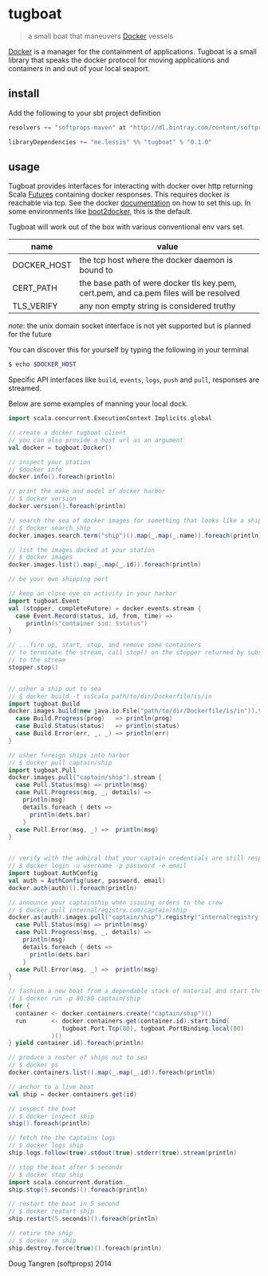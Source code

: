 # tugboat

> a small boat that maneuvers [Docker](http://www.docker.com/) vessels

[Docker](http://www.docker.com/) is a manager for the containment of applications. Tugboat is a small library
that speaks the docker protocol for moving applications and containers in and out of your local seaport.

## install

Add the following to your sbt project definition

```scala
resolvers += "softprops-maven" at "http://dl.bintray.com/content/softprops/maven"

libraryDependencies += "me.lessis" %% "tugboat" % "0.1.0"
```

## usage

Tugboat provides interfaces for interacting with docker over http returning Scala [Futures](http://www.scala-lang.org/api/current/index.html#scala.concurrent.Future) containing docker responses. This requires docker is reachable via tcp. See the docker [documentation](https://docs.docker.com/articles/basics/#bind-docker-to-another-hostport-or-a-unix-socket) on how to set this up. In some environments like [boot2docker](https://github.com/boot2docker/boot2docker), this is the default.

Tugboat will work out of the box with various conventional env vars set.

name        | value
------------|--------------------------------------------------------------------------------------
DOCKER_HOST | the tcp host where the docker daemon is bound to
CERT_PATH   | the base path of were docker tls key.pem, cert.pem, and ca.pem files will be resolved
TLS_VERIFY  | any non empty string is considered truthy

_note_: the unix domain socket interface is not yet supported but is planned for the future

You can discover this for yourself by typing the following in your terminal

```bash
$ echo $DOCKER_HOST
```

Specific API interfaces like `build`, `events`, `logs`, `push` and `pull`, responses are streamed.

Below are some examples of manning your local dock.

```scala
import scala.concurrent.ExecutionContext.Implicits.global

// create a docker tugboat client
// you can also provide a host url as an argument
val docker = tugboat.Docker()

// inspect your station
// $docker info
docker.info().foreach(println)

// print the make and model of docker harbor
// $ docker version
docker.version().foreach(println)

// search the sea of docker images for something that looks like a ship
// $ docker search ship
docker.images.search.term("ship")().map(_.map(_.name)).foreach(println)

// list the images docked at your station
// $ docker images
docker.images.list().map(_.map(_.id)).foreach(println)

// be your own shipping port

// keep an close eye on activity in your harbor
import tugboat.Event
val (stopper, completeFuture) = docker.events.stream {
  case Event.Record(status, id, from, time) =>
     println(s"container $id: $status")
}

// ...fire up, start, stop, and remove some containers
// to terminate the stream, call stop() on the stopper returned by subscribing
// to the stream
stopper.stop()


// usher a ship out to sea
// $ docker build -t ssScala path/to/dir/Dockerfile/is/in
import tugboat.Build 
docker.images.build(new java.io.File("path/to/dir/Dockerfile/is/in")).tag("ssScala").stream {
  case Build.Progress(prog)   => println(prog)
  case Build.Status(status)   => println(status)
  case Build.Error(err, _, _) => println(err)
}

// usher foreign ships into harbor
// $ docker pull captain/ship
import tugboat.Pull
docker.images.pull("captain/ship").stream {
  case Pull.Status(msg) => println(msg)
  case Pull.Progress(msg, _, details) =>
    println(msg)
    details.foreach { dets =>
      println(dets.bar)
    }
  case Pull.Error(msg, _) =>  println(msg)
}


// verify with the admiral that your captain credentials are still respectable
// $ docker login -u username -p password -e email
import tugboat.AuthConfig
val auth = AuthConfig(user, password, email)
docker.auth(auth)().foreach(println)

// announce your captainship when issuing orders to the crew
// $ docker pull internalregistry.com/captain/ship
docker.as(auth).images.pull("captain/ship").registry("internalregistry.com").stream {
  case Pull.Status(msg) => println(msg)
  case Pull.Progress(msg, _, details) =>
    println(msg)
    details.foreach { dets =>
      println(dets.bar)
    }
  case Pull.Error(msg, _) =>  println(msg)
}

// fashion a new boat from a dependable stack of material and start the engines
// $ docker run -p 80:80 captain/ship
(for {
  container <- docker.containers.create("captain/ship")()
  run       <- docker.containers.get(container.id).start.bind(
               tugboat.Port.Tcp(80), tugboat.PortBinding.local(80)
            )()
} yield container.id).foreach(println)

// produce a roster of ships out to sea
// $ docker ps
docker.containers.list().map(_.map(_.id)).foreach(println)

// anchor to a live boat
val ship = docker.containers.get(id)

// inspect the boat
// $ docker inspect ship
ship().foreach(println)

// fetch the the captains logs
// $ docker logs ship
ship.logs.follow(true).stdout(true).stderr(true).stream(println)

// stop the boat after 5 seconds
// $ docker stop ship
import scala.concurrent.duration._
ship.stop(5.seconds)().foreach(println)

// restart the boat in 5 second
// $ docker restart ship
ship.restart(5.seconds)().foreach(println)

// retire the ship
// $ docker rm ship
ship.destroy.force(true)().foreach(println)
```

Doug Tangren (softprops) 2014
